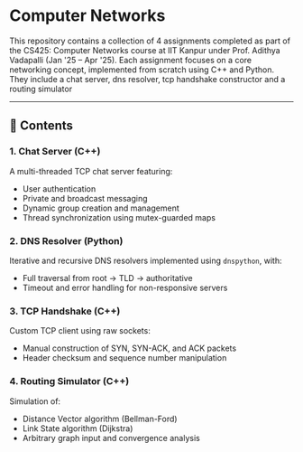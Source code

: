 # Computer Networks

This repository contains a collection of 4 assignments completed as part of the CS425: Computer Networks course at IIT Kanpur under Prof. Adithya Vadapalli (Jan '25 – Apr '25). Each assignment focuses on a core networking concept, implemented from scratch using C++ and Python. They include a chat server, dns resolver, tcp handshake constructor and a routing simulator

---

## 📁 Contents

### 1. Chat Server (C++)
A multi-threaded TCP chat server featuring:
- User authentication
- Private and broadcast messaging
- Dynamic group creation and management
- Thread synchronization using mutex-guarded maps

### 2. DNS Resolver (Python)
Iterative and recursive DNS resolvers implemented using `dnspython`, with:
- Full traversal from root → TLD → authoritative
- Timeout and error handling for non-responsive servers

### 3. TCP Handshake (C++)
Custom TCP client using raw sockets:
- Manual construction of SYN, SYN-ACK, and ACK packets
- Header checksum and sequence number manipulation

### 4. Routing Simulator (C++)
Simulation of:
- Distance Vector algorithm (Bellman-Ford)
- Link State algorithm (Dijkstra)
- Arbitrary graph input and convergence analysis
